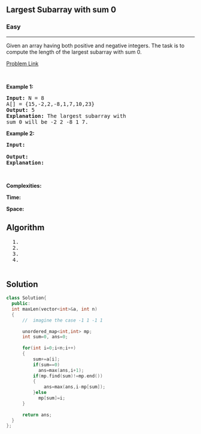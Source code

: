 <h2>Largest Subarray with sum 0</h2>
<h3>Easy</h3><hr>
<div><p>
  
Given an array having both positive and negative integers. The task is to compute the length of the largest subarray with sum 0.
 
</p>


[Problem Link](https://practice.geeksforgeeks.org/problems/largest-subarray-with-0-sum/1#)

<p>&nbsp;</p>
<p><strong>Example 1:</strong></p>

      
 
<pre><strong>Input:</strong> N = 8
A[] = {15,-2,2,-8,1,7,10,23}
<strong>Output:</strong> 5
<strong>Explanation:</strong> The largest subarray with
sum 0 will be -2 2 -8 1 7.
</pre>

<p><strong>Example 2:</strong></p>

<pre><strong>Input:</strong> 
     
<strong>Output:</strong> 
<strong>Explanation:</strong> 
</pre>

<p>&nbsp;</p>
<p><strong>Complexities:</strong></p>
<strong>Time:</strong> 
  
<strong>Space:</strong> 
  <h2> Algorithm </h2>
 <pre>
  1. 
  2.
  3. 
  4. 
  </pre>
  <h2> Solution </h2>
  
  ``` c++ 
class Solution{
    public:
    int maxLen(vector<int>&a, int n)
    {   
        //  imagine the case -1 1 -1 1
        
        unordered_map<int,int> mp;
        int sum=0, ans=0;
       
        for(int i=0;i<n;i++)
        {
            sum+=a[i];
            if(sum==0)
              ans=max(ans,i+1);
            if(mp.find(sum)!=mp.end())
            {
                ans=max(ans,i-mp[sum]);
            }else
              mp[sum]=i;
        }
        
        return ans;
    }
};

  ```
</div>
